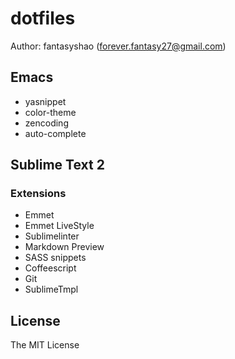 dotfiles
============

Author: fantasyshao (forever.fantasy27@gmail.com)

## Emacs

* yasnippet
* color-theme
* zencoding
* auto-complete

## Sublime Text 2

### Extensions

* Emmet
* Emmet LiveStyle
* Sublimelinter
* Markdown Preview
* SASS snippets
* Coffeescript
* Git
* SublimeTmpl

## License

The MIT License